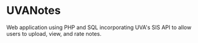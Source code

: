 # UVANotes
Web application using PHP and SQL incorporating UVA's SIS API to allow users to upload, view, and rate notes.
